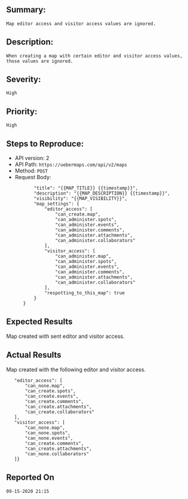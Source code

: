 ## Summary:
    Map editor access and visitor access values are ignored.
## Description:
    When creating a map with certain editor and visitor access values, those values are ignored.
## Severity:
    High
## Priority:
    High
## Steps to Reproduce:
- API version: 2
- API Path: `https://uebermaps.com/api/v2/maps`
- Method: `POST`
- Request Body: 
    ````{
           "title": "{{MAP_TITLE}} {{timestamp}}",
           "description": "{{MAP_DESCRIPTION}} {{timestamp}}",
           "visibility": "{{MAP_VISIBILITY}}",
           "map_settings": {
               "editor_access": [
                   "can_create.map",
                   "can_administer.spots",
                   "can_administer.events",
                   "can_administer.comments",
                   "can_administer.attachments",
                   "can_administer.collaborators"
               ],
               "visitor_access": [
                   "can_administer.map",
                   "can_administer.spots",
                   "can_administer.events",
                   "can_administer.comments",
                   "can_administer.attachments",
                   "can_administer.collaborators"
               ],
               "respotting_to_this_map": true
           }
       }
  ````
## Expected Results
   Map created with sent editor and visitor access.
## Actual Results
   Map created with the following editor and visitor access.
 ````{ 
    "editor_access": [
        "can_none.map",
        "can_create.spots",
        "can_create.events",
        "can_create.comments",
        "can_create.attachments",
        "can_create.collaborators"
    ],
    "visitor_access": [
        "can_none.map",
        "can_none.spots",
        "can_none.events",
        "can_create.comments",
        "can_create.attachments",
        "can_none.collaborators"
    ]}
````
## Reported On
    09-15-2020 21:15 
